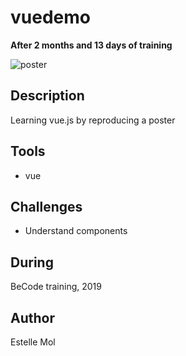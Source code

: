 # vuedemo
**After 2 months and 13 days of training**

![poster](https://github.com/Estelle111/vuedemo/blob/master/public/zeroTalent.png) 

## Description
Learning vue.js by reproducing a poster

## Tools
* vue

## Challenges
* Understand components

## During
BeCode training, 2019

## Author
Estelle Mol
